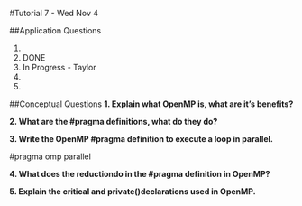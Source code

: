 #Tutorial 7 - Wed Nov 4

##Application Questions

1. <OPEN>
2. DONE
3. In Progress - Taylor
4. <OPEN>
5. <OPEN>


##Conceptual Questions
**1. Explain what OpenMP is, what are it’s benefits?**

**2. What are the #pragma ​definitions, what do they do?**

**3. Write the OpenMP #pragma definition to execute a loop in parallel.**

#pragma omp parallel

**4. What does the reduction​do in the #pragma definition in OpenMP?**

**5. Explain the critical ​and private()​declarations used in OpenMP.**
























